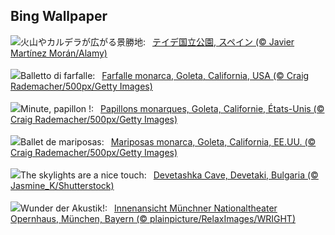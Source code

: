 ## Bing Wallpaper
![](https://www.bing.com/th?id=OHR.TeideNational_JA-JP0929359307_UHD.jpg&w=1000)火山やカルデラが広がる景勝地:&nbsp;&ensp;[テイデ国立公園, スペイン (© Javier Martínez Morán/Alamy)](https://www.bing.com/th?id=OHR.TeideNational_JA-JP0929359307_UHD.jpg)
<br><br/>
![](https://www.bing.com/th?id=OHR.WesternMonarchs_IT-IT2924035412_UHD.jpg&w=1000)Balletto di farfalle:&nbsp;&ensp;[Farfalle monarca, Goleta, California, USA (© Craig Rademacher/500px/Getty Images)](https://www.bing.com/th?id=OHR.WesternMonarchs_IT-IT2924035412_UHD.jpg)
<br><br/>
![](https://www.bing.com/th?id=OHR.WesternMonarchs_FR-FR5198463793_UHD.jpg&w=1000)Minute, papillon !:&nbsp;&ensp;[Papillons monarques, Goleta, Californie, États-Unis (© Craig Rademacher/500px/Getty Images)](https://www.bing.com/th?id=OHR.WesternMonarchs_FR-FR5198463793_UHD.jpg)
<br><br/>
![](https://www.bing.com/th?id=OHR.WesternMonarchs_ES-ES7926880512_UHD.jpg&w=1000)Ballet de mariposas:&nbsp;&ensp;[Mariposas monarca, Goleta, California, EE.UU. (© Craig Rademacher/500px/Getty Images)](https://www.bing.com/th?id=OHR.WesternMonarchs_ES-ES7926880512_UHD.jpg)
<br><br/>
![](https://www.bing.com/th?id=OHR.DevetashkaCave_EN-GB0187525185_UHD.jpg&w=1000)The skylights are a nice touch:&nbsp;&ensp;[Devetashka Cave, Devetaki, Bulgaria (© Jasmine_K/Shutterstock)](https://www.bing.com/th?id=OHR.DevetashkaCave_EN-GB0187525185_UHD.jpg)
<br><br/>
![](https://www.bing.com/th?id=OHR.MunichOperaHouse_DE-DE1491407214_UHD.jpg&w=1000)Wunder der Akustik!:&nbsp;&ensp;[Innenansicht Münchner Nationaltheater Opernhaus, München, Bayern (© plainpicture/RelaxImages/WRIGHT)](https://www.bing.com/th?id=OHR.MunichOperaHouse_DE-DE1491407214_UHD.jpg)
<br><br/>
